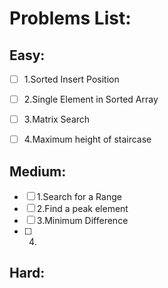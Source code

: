 # Problems List:

## Easy:

-[ ] 1.Sorted Insert Position
-[ ] 2.Single Element in Sorted Array
-[ ] 3.Matrix Search
-[ ] 4.Maximum height of staircase






## Medium:
-[ ] 1.Search for a Range
-[ ] 2.Find a peak element
-[ ] 3.Minimum Difference
-[ ] 4.





## Hard:













